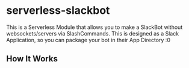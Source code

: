# serverless-slackbot

This is a Serverless Module that allows you to make a SlackBot without websockets/servers via SlashCommands.  This is designed as a Slack Application, so you can package your bot in their App Directory :0

## How It Works